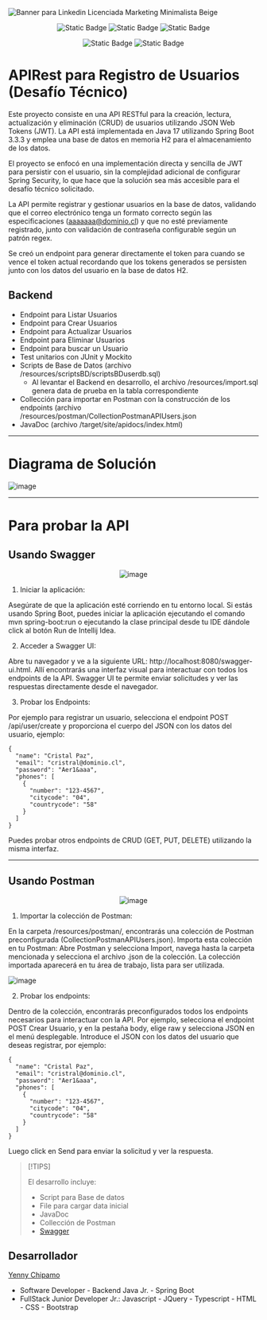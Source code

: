 ![Banner para Linkedin Licenciada Marketing Minimalista Beige](https://github.com/user-attachments/assets/5aa064ef-bae6-43c5-b7ad-cf048a5221e1)

<div align="center">
  
  ![Static Badge](https://img.shields.io/badge/Java-ED8B00?style=for-the-badge&logo=openjdk&logoColor=white)
  ![Static Badge](https://img.shields.io/badge/SpringbOOT-6DB33F?style=for-the-badge&logo=spring&logoColor=white)
  ![Static Badge](https://img.shields.io/badge/H2-00000F?style=for-the-badge&logo=H2Database&logoColor=white)

  ![Static Badge](https://img.shields.io/badge/VERSION-1.0-yellow?style=flat)
  ![Static Badge](https://img.shields.io/badge/STATUS-TERMINADO-blue?style=flat)

</div>


# APIRest para Registro de Usuarios (Desafío Técnico)

  Este proyecto consiste en una API RESTful para la creación, lectura, actualización y eliminación (CRUD) de usuarios utilizando JSON Web Tokens (JWT). La API está implementada en Java 17 utilizando Spring Boot 3.3.3 y emplea una base de datos en memoria H2 para el almacenamiento de los datos. 

  
  El proyecto se enfocó en una implementación directa y sencilla de JWT para persistir con el usuario, sin la complejidad adicional de configurar Spring Security, lo que hace que la solución sea más accesible para el desafío técnico solicitado. 

  
  La API permite registrar y gestionar usuarios en la base de datos, validando que el correo electrónico tenga un formato correcto según las especificaciones (aaaaaaa@dominio.cl) y que no esté previamente registrado, junto con validación de contraseña configurable según un patrón regex.

  
  Se creó un endpoint para generar directamente el token para cuando se vence el token actual recordando que los tokens generados se persisten junto con los datos del usuario en la base de datos H2.



## Backend 

- Endpoint para Listar Usuarios
- Endpoint para Crear Usuarios
- Endpoint para Actualizar Usuarios
- Endpoint para Eliminar Usuarios
- Endpoint para buscar un Usuario
- Test unitarios con JUnit y Mockito
- Scripts de Base de Datos (archivo /resources/scriptsBD/scriptsBDuserdb.sql)
  - Al levantar el Backend en desarrollo, el archivo /resources/import.sql genera data de prueba en la tabla correspondiente
- Collección para importar en Postman con la construcción de los endpoints (archivo /resources/postman/CollectionPostmanAPIUsers.json
- JavaDoc (archivo /target/site/apidocs/index.html)

---



# Diagrama de Solución

![image](https://github.com/user-attachments/assets/d91b402b-9375-426a-b36a-bad485e72b84)

---



# Para probar la API



## Usando Swagger

<div align="center"> 
  
![image](https://github.com/user-attachments/assets/6167b0cf-32e1-48b7-81ff-dee6ff18fbb6)

</div>

1. Iniciar la aplicación:

Asegúrate de que la aplicación esté corriendo en tu entorno local. Si estás usando Spring Boot, puedes iniciar la aplicación ejecutando el comando mvn spring-boot:run o ejecutando la clase principal desde tu IDE dándole click al botón Run de Intellij Idea.

2. Acceder a Swagger UI:
   
Abre tu navegador y ve a la siguiente URL: http://localhost:8080/swagger-ui.html.
Allí encontrarás una interfaz visual para interactuar con todos los endpoints de la API. Swagger UI te permite enviar solicitudes y ver las respuestas directamente desde el navegador.

3. Probar los Endpoints:
   
Por ejemplo para registrar un usuario, selecciona el endpoint POST /api/user/create y proporciona el cuerpo del JSON con los datos del usuario, ejemplo:


```
{
  "name": "Cristal Paz",
  "email": "cristral@dominio.cl",
  "password": "Aer1&aaa",
  "phones": [
    {
      "number": "123-4567",
      "citycode": "04",
      "countrycode": "58"
    }
  ]
}
```

Puedes probar otros endpoints de CRUD (GET, PUT, DELETE) utilizando la misma interfaz.

---



   ## Usando Postman

   <div align="center"> 

   ![image](https://github.com/user-attachments/assets/6c0341c2-d16c-425a-97aa-2e4a9f761262)

   </div>

   1. Importar la colección de Postman:
      
En la carpeta /resources/postman/, encontrarás una colección de Postman preconfigurada (CollectionPostmanAPIUsers.json). Importa esta colección en tu Postman:
Abre Postman y selecciona Import, navega hasta la carpeta mencionada y selecciona el archivo .json de la colección. La colección importada aparecerá en tu área de trabajo, lista para ser utilizada.

![image](https://github.com/user-attachments/assets/be667097-4ac3-41a6-9c09-2e17ccc2789e)

   2. Probar los endpoints:
    
Dentro de la colección, encontrarás preconfigurados todos los endpoints necesarios para interactuar con la API.
Por ejemplo, selecciona el endpoint POST Crear Usuario, y en la pestaña body, elige raw y selecciona JSON en el menú desplegable.
Introduce el JSON con los datos del usuario que deseas registrar, por ejemplo:


```
{
  "name": "Cristal Paz",
  "email": "cristral@dominio.cl",
  "password": "Aer1&aaa",
  "phones": [
    {
      "number": "123-4567",
      "citycode": "04",
      "countrycode": "58"
    }
  ]
}
```


Luego click en Send para enviar la solicitud y ver la respuesta.
   

>[!TIPS]
>
> El desarrollo incluye:
>   * Script para Base de datos
>   * File para cargar data inicial
>   * JavaDoc
>   * Collección de Postman
>   * [Swagger](http://localhost:8080/swagger-ui/index.html#/)
      

    
## Desarrollador

[Yenny Chipamo](https://www.linkedin.com/in/yenny-chipamo/)
* Software Developer - Backend Java Jr. - Spring Boot
* FullStack Junior Developer Jr.: Javascript - JQuery - Typescript - HTML - CSS - Bootstrap

